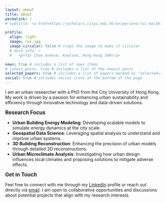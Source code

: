 ```yaml
---
layout: about
title: about
permalink: /
# subtitle: <a href=https://scholars.cityu.edu.hk/en/persons/rui-ma(36f41f38-b914-405b-b5d7-a85246c57403).html>PhD, City University of Hong Kong</a>

profile:
  align: right
  image: rui.jpg
  image_circular: false # crops the image to make it circular
  # more_info: >
  #   <p>Tat Chee Avenue, Kowloon, Hong Kong SAR</p>

news: true # includes a list of news items
# latest_posts: true # includes a list of the newest posts
selected_papers: true # includes a list of papers marked as "selected={true}"
social: true # includes social icons at the bottom of the page
---
```


<!-- Rui’s primary research focuses on the joint simulation and modeling of building energy consumption, urban microclimate dynamics, and energy management at the city scale. Rui’s interests also involve urban morphology, building reconstruction, semantic city 3D models, and digital twins. -->

I am an urban researcher with a PhD from the City University of Hong Kong. My work is driven by a passion for enhancing urban sustainability and efficiency through innovative technology and data-driven solutions.

<big>**Research Focus**</big>

* **Urban Building Energy Modeling**: Developing scalable   models to simulate energy dynamics at the city scale.
* **Geospatial Data Science**: Leveraging spatial analysis to understand and improve urban systems.
* **3D Building Reconstruction**: Enhancing the precision of urban models through detailed 3D reconstructions.
* **Urban Microclimate Analysis**: Investigating how urban design influences local climates and proposing solutions to mitigate adverse effects.

<big>**Get in Touch**</big>

Feel free to connect with me through my [LinkedIn](https://www.linkedin.com/in/rui-ma-820361163) profile or reach out directly via [email](rui.rz.ma@gmail.com). I am open to collaborative opportunities and discussions about potential projects that align with my research interests.
